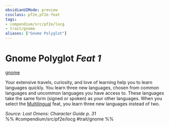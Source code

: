```yaml
---
obsidianUIMode: preview
cssclass: pf2e,pf2e-feat
tags:
- compendium/src/pf2e/locg
- trait/gnome
aliases: ["Gnome Polyglot"]
---
```

# Gnome Polyglot  *Feat 1*  
[gnome](gnome.md "Gnome Ancestry & Heritage Trait")  


Your extensive travels, curiosity, and love of learning help you to learn languages quickly. You learn three new languages, chosen from common languages and uncommon languages you have access to. These languages take the same form (signed or spoken) as your other languages. When you select the [Multilingual](multilingual.md) feat, you learn three new languages instead of two.

*Source: Lost Omens: Character Guide p. 31*  
%% #compendium/src/pf2e/locg #trait/gnome %%